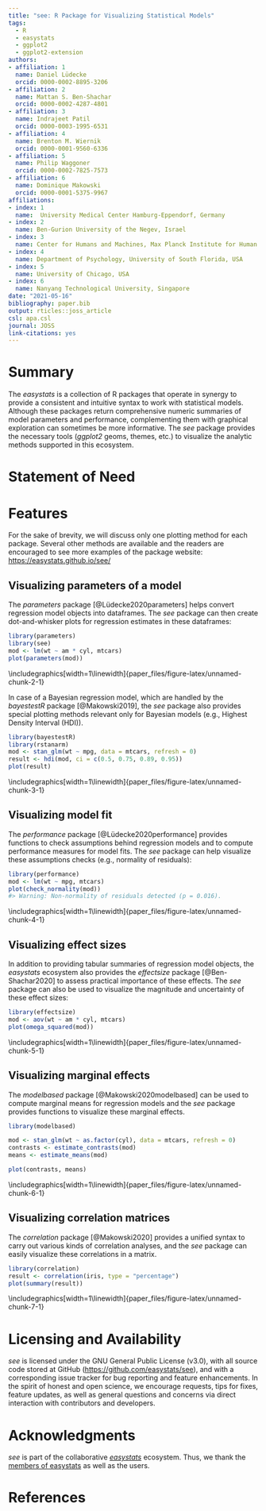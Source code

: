 ```yaml
---
title: "see: R Package for Visualizing Statistical Models"
tags:
  - R
  - easystats
  - ggplot2
  - ggplot2-extension
authors:
- affiliation: 1
  name: Daniel Lüdecke
  orcid: 0000-0002-8895-3206
- affiliation: 2
  name: Mattan S. Ben-Shachar
  orcid: 0000-0002-4287-4801
- affiliation: 3
  name: Indrajeet Patil
  orcid: 0000-0003-1995-6531
- affiliation: 4
  name: Brenton M. Wiernik
  orcid: 0000-0001-9560-6336
- affiliation: 5
  name: Philip Waggoner
  orcid: 0000-0002-7825-7573
- affiliation: 6
  name: Dominique Makowski
  orcid: 0000-0001-5375-9967
affiliations:
- index: 1
  name:  University Medical Center Hamburg-Eppendorf, Germany
- index: 2
  name: Ben-Gurion University of the Negev, Israel
- index: 3
  name: Center for Humans and Machines, Max Planck Institute for Human Development, Berlin, Germany
- index: 4
  name: Department of Psychology, University of South Florida, USA 
- index: 5
  name: University of Chicago, USA  
- index: 6
  name: Nanyang Technological University, Singapore
date: "2021-05-16"
bibliography: paper.bib
output: rticles::joss_article
csl: apa.csl
journal: JOSS
link-citations: yes
---
```




# Summary

The *easystats* is a collection of R packages that operate in synergy to provide a consistent and intuitive syntax to work with statistical models. Although these packages return comprehensive numeric summaries of model parameters and performance, complementing them with graphical exploration can sometimes be more informative. The *see* package provides the necessary tools (*ggplot2* geoms, themes, etc.) to visualize the analytic methods supported in this ecosystem.

# Statement of Need



# Features

For the sake of brevity, we will discuss only one plotting method for each package. Several other methods are available and the readers are encouraged to see more examples of the package website: <https://easystats.github.io/see/>

## Visualizing parameters of a model

The *parameters* package [@Lüdecke2020parameters] helps convert regression model objects into dataframes. The *see* package can then create dot-and-whisker plots for regression estimates in these dataframes:


```r
library(parameters)
library(see)
mod <- lm(wt ~ am * cyl, mtcars)
plot(parameters(mod))
```


\includegraphics[width=1\linewidth]{paper_files/figure-latex/unnamed-chunk-2-1} 

In case of a Bayesian regression model, which are handled by the *bayestestR* package [@Makowski2019], the *see* package also provides special plotting methods relevant only for Bayesian models (e.g., Highest Density Interval (HDI)).


```r
library(bayestestR)
library(rstanarm)
mod <- stan_glm(wt ~ mpg, data = mtcars, refresh = 0)
result <- hdi(mod, ci = c(0.5, 0.75, 0.89, 0.95))
plot(result)
```


\includegraphics[width=1\linewidth]{paper_files/figure-latex/unnamed-chunk-3-1} 

## Visualizing model fit 

The *performance* package [@Lüdecke2020performance] provides functions to check assumptions behind regression models and to compute performance measures for model fits. The *see* package can help visualize these assumptions checks (e.g., normality of residuals):


```r
library(performance)
mod <- lm(wt ~ mpg, mtcars)
plot(check_normality(mod))
#> Warning: Non-normality of residuals detected (p = 0.016).
```


\includegraphics[width=1\linewidth]{paper_files/figure-latex/unnamed-chunk-4-1} 

## Visualizing effect sizes

In addition to providing tabular summaries of regression model objects, the *easystats* ecosystem also provides the *effectsize* package [@Ben-Shachar2020] to assess practical importance of these effects. The *see* package can also be used to visualize the magnitude and uncertainty of these effect sizes:


```r
library(effectsize)
mod <- aov(wt ~ am * cyl, mtcars)
plot(omega_squared(mod))
```


\includegraphics[width=1\linewidth]{paper_files/figure-latex/unnamed-chunk-5-1} 

## Visualizing marginal effects

The *modelbased* package [@Makowski2020modelbased] can be used to compute marginal means for regression models and the *see* package provides functions to visualize these marginal effects.


```r
library(modelbased)

mod <- stan_glm(wt ~ as.factor(cyl), data = mtcars, refresh = 0)
contrasts <- estimate_contrasts(mod)
means <- estimate_means(mod)

plot(contrasts, means)
```


\includegraphics[width=1\linewidth]{paper_files/figure-latex/unnamed-chunk-6-1} 

## Visualizing correlation matrices

The *correlation* package [@Makowski2020] provides a unified syntax to carry out various kinds of correlation analyses, and the *see* package can easily visualize these correlations in a matrix.


```r
library(correlation)
result <- correlation(iris, type = "percentage")
plot(summary(result))
```


\includegraphics[width=1\linewidth]{paper_files/figure-latex/unnamed-chunk-7-1} 

# Licensing and Availability

*see* is licensed under the GNU General Public License (v3.0), with all source code stored at GitHub (<https://github.com/easystats/see>), and with a corresponding issue tracker for bug reporting and feature enhancements. In the spirit of honest and open science, we encourage requests, tips for fixes, feature updates, as well as general questions and concerns via direct interaction with contributors and developers.

# Acknowledgments

*see* is part of the collaborative [*easystats*](https://github.com/easystats/easystats) ecosystem. Thus, we thank the [members of easystats](https://github.com/orgs/easystats/people) as well as the users.

# References


